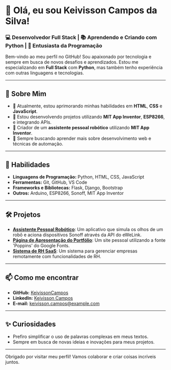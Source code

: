 # 👋 Olá, eu sou Keivisson Campos da Silva!

### 💻 Desenvolvedor Full Stack | 📚 Aprendendo e Criando com Python | 🚀 Entusiasta da Programação

Bem-vindo ao meu perfil no GitHub! Sou apaixonado por tecnologia e sempre em busca de novos desafios e aprendizados. Estou me especializando em **Full Stack** com **Python**, mas também tenho experiência com outras linguagens e tecnologias.

---

## 🚀 Sobre Mim

- 🌱 Atualmente, estou aprimorando minhas habilidades em **HTML**, **CSS** e **JavaScript**.
- 🔭 Estou desenvolvendo projetos utilizando **MIT App Inventor**, **ESP8266**, e integrando APIs.
- 🤖 Criador de um **assistente pessoal robótico** utilizando **MIT App Inventor**.
- 🧩 Sempre buscando aprender mais sobre desenvolvimento web e técnicas de automação.

---

## 🌟 Habilidades

- **Linguagens de Programação:** Python, HTML, CSS, JavaScript
- **Ferramentas:** Git, GitHub, VS Code
- **Frameworks e Bibliotecas:** Flask, Django, Bootstrap
- **Outros:** Arduino, ESP8266, Sonoff, MIT App Inventor

---

## 🛠️ Projetos

- **[Assistente Pessoal Robótico](#)**: Um aplicativo que simula os olhos de um robô e aciona dispositivos Sonoff através da API do eWeLink.
- **[Página de Apresentação do Portfólio](#)**: Um site pessoal utilizando a fonte 'Poppins' do Google Fonts.
- **[Sistema de RH SaaS](#)**: Um sistema para gerenciar empresas remotamente com funcionalidades de RH.

---

## 📫 Como me encontrar

- **GitHub:** [KeivissonCampos](https://github.com/kcs-hub)
- **LinkedIn:** [Keivisson Campos](https://www.linkedin.com/in/keivisson-campos)
- **E-mail:** keivisson.campos@example.com

---

## ✨ Curiosidades

- Prefiro simplificar o uso de palavras complexas em meus textos.
- Sempre em busca de novas ideias e inovações para meus projetos.

---

<!--![Anurag's GitHub stats](https://github-readme-stats.vercel.app/api?username=KeivissonCampos&show_icons=true&theme=dark)-->

Obrigado por visitar meu perfil! Vamos colaborar e criar coisas incríveis juntos.
